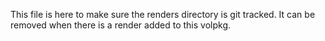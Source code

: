 This file is here to make sure the renders directory is git tracked. It can be 
removed when there is a render added to this volpkg.